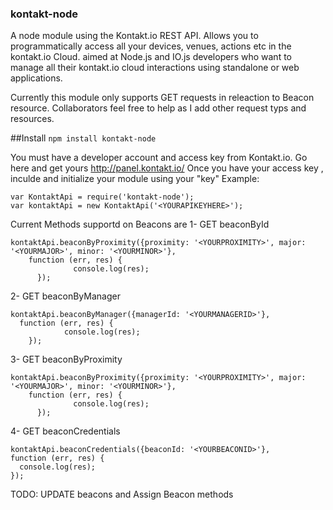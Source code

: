 ### kontakt-node
A node module using the Kontakt.io REST API. Allows you to programmatically access all your devices, venues, actions etc in the kontakt.io Cloud.
aimed at Node.js and IO.js developers who want to manage all their kontakt.io cloud interactions using standalone or web applications.

Currently this module only supports GET requests in releaction to Beacon resource. Collaborators feel free to help as I add other request typs and resources.

##Install
`npm install kontakt-node`


You must have a developer account and access key from Kontakt.io. Go here and get yours http://panel.kontakt.io/
Once you have your access key , inculde and initialize your module using your "key"
Example:
```
var KontaktApi = require('kontakt-node');
var kontaktApi = new KontaktApi('<YOURAPIKEYHERE>');

```

Current Methods supportd on Beacons are
1- GET beaconById
```
kontaktApi.beaconByProximity({proximity: '<YOURPROXIMITY>', major: '<YOURMAJOR>', minor: '<YOURMINOR>'},
    function (err, res) {
              console.log(res);
      });
```
2- GET beaconByManager
```
kontaktApi.beaconByManager({managerId: '<YOURMANAGERID>'},
  function (err, res) {
            console.log(res);
    });
```
3- GET beaconByProximity
```
kontaktApi.beaconByProximity({proximity: '<YOURPROXIMITY>', major: '<YOURMAJOR>', minor: '<YOURMINOR>'},
    function (err, res) {
              console.log(res);
      });
```
4- GET beaconCredentials
```
kontaktApi.beaconCredentials({beaconId: '<YOURBEACONID>'},
function (err, res) {
  console.log(res);
});
```

TODO: UPDATE beacons and Assign Beacon methods



